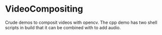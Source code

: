 # VideoCompositing
Crude demos to composit videos with opencv.
The cpp demo has two shell scripts in build that it can be combined with to add audio.
